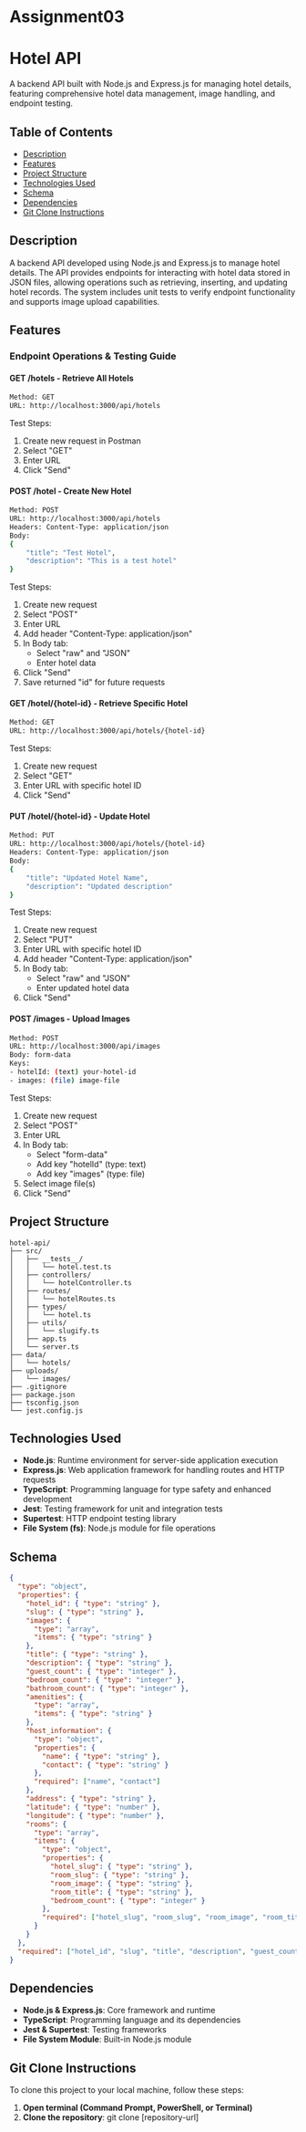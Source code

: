 # Assignment03
# Hotel API

A backend API built with Node.js and Express.js for managing hotel details, featuring comprehensive hotel data management, image handling, and endpoint testing.

## Table of Contents
- [Description](#description)
- [Features](#features)
- [Project Structure](#project-structure)
- [Technologies Used](#technologies-used)
- [Schema](#schema)
- [Dependencies](#dependencies)
- [Git Clone Instructions](#git-clone-instructions)

## Description
A backend API developed using Node.js and Express.js to manage hotel details. The API provides endpoints for interacting with hotel data stored in JSON files, allowing operations such as retrieving, inserting, and updating hotel records. The system includes unit tests to verify endpoint functionality and supports image upload capabilities.

## Features

### Endpoint Operations & Testing Guide

#### GET /hotels - Retrieve All Hotels
```bash
Method: GET
URL: http://localhost:3000/api/hotels
```
Test Steps:
1. Create new request in Postman
2. Select "GET"
3. Enter URL
4. Click "Send"

#### POST /hotel - Create New Hotel
```bash
Method: POST
URL: http://localhost:3000/api/hotels
Headers: Content-Type: application/json
Body: 
{
    "title": "Test Hotel",
    "description": "This is a test hotel"
}
```
Test Steps:
1. Create new request
2. Select "POST"
3. Enter URL
4. Add header "Content-Type: application/json"
5. In Body tab:
   - Select "raw" and "JSON"
   - Enter hotel data
6. Click "Send"
7. Save returned "id" for future requests

#### GET /hotel/{hotel-id} - Retrieve Specific Hotel
```bash
Method: GET
URL: http://localhost:3000/api/hotels/{hotel-id}
```
Test Steps:
1. Create new request
2. Select "GET"
3. Enter URL with specific hotel ID
4. Click "Send"

#### PUT /hotel/{hotel-id} - Update Hotel
```bash
Method: PUT
URL: http://localhost:3000/api/hotels/{hotel-id}
Headers: Content-Type: application/json
Body:
{
    "title": "Updated Hotel Name",
    "description": "Updated description"
}
```
Test Steps:
1. Create new request
2. Select "PUT"
3. Enter URL with specific hotel ID
4. Add header "Content-Type: application/json"
5. In Body tab:
   - Select "raw" and "JSON"
   - Enter updated hotel data
6. Click "Send"

#### POST /images - Upload Images
```bash
Method: POST
URL: http://localhost:3000/api/images
Body: form-data
Keys:
- hotelId: (text) your-hotel-id
- images: (file) image-file
```
Test Steps:
1. Create new request
2. Select "POST"
3. Enter URL
4. In Body tab:
   - Select "form-data"
   - Add key "hotelId" (type: text)
   - Add key "images" (type: file)
5. Select image file(s)
6. Click "Send"

## Project Structure

```
hotel-api/
├── src/
│   ├── __tests__/
│   │   └── hotel.test.ts
│   ├── controllers/
│   │   └── hotelController.ts
│   ├── routes/
│   │   └── hotelRoutes.ts
│   ├── types/
│   │   └── hotel.ts
│   ├── utils/
│   │   └── slugify.ts
│   ├── app.ts
│   └── server.ts
├── data/
│   └── hotels/
├── uploads/
│   └── images/
├── .gitignore
├── package.json
├── tsconfig.json
└── jest.config.js
```

## Technologies Used

- **Node.js**: Runtime environment for server-side application execution
- **Express.js**: Web application framework for handling routes and HTTP requests
- **TypeScript**: Programming language for type safety and enhanced development
- **Jest**: Testing framework for unit and integration tests
- **Supertest**: HTTP endpoint testing library
- **File System (fs)**: Node.js module for file operations

## Schema
```json
{
  "type": "object",
  "properties": {
    "hotel_id": { "type": "string" },
    "slug": { "type": "string" },
    "images": {
      "type": "array",
      "items": { "type": "string" }
    },
    "title": { "type": "string" },
    "description": { "type": "string" },
    "guest_count": { "type": "integer" },
    "bedroom_count": { "type": "integer" },
    "bathroom_count": { "type": "integer" },
    "amenities": {
      "type": "array",
      "items": { "type": "string" }
    },
    "host_information": {
      "type": "object",
      "properties": {
        "name": { "type": "string" },
        "contact": { "type": "string" }
      },
      "required": ["name", "contact"]
    },
    "address": { "type": "string" },
    "latitude": { "type": "number" },
    "longitude": { "type": "number" },
    "rooms": {
      "type": "array",
      "items": {
        "type": "object",
        "properties": {
          "hotel_slug": { "type": "string" },
          "room_slug": { "type": "string" },
          "room_image": { "type": "string" },
          "room_title": { "type": "string" },
          "bedroom_count": { "type": "integer" }
        },
        "required": ["hotel_slug", "room_slug", "room_image", "room_title", "bedroom_count"]
      }
    }
  },
  "required": ["hotel_id", "slug", "title", "description", "guest_count", "bedroom_count", "bathroom_count", "amenities", "host_information", "address", "latitude", "longitude", "rooms"]
}
```

## Dependencies

- **Node.js & Express.js**: Core framework and runtime
- **TypeScript**: Programming language and its dependencies
- **Jest & Supertest**: Testing frameworks
- **File System Module**: Built-in Node.js module

## Git Clone Instructions

To clone this project to your local machine, follow these steps:

1. **Open terminal (Command Prompt, PowerShell, or Terminal)**
2. **Clone the repository**: git clone [repository-url]
